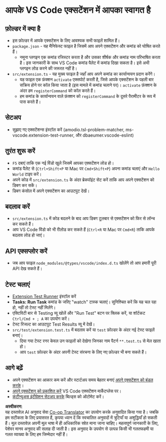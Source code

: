 <!--
CO_OP_TRANSLATOR_METADATA:
{
  "original_hash": "62b2632720dd39ef391d6b60b9b4bfb8",
  "translation_date": "2025-07-16T16:59:46+00:00",
  "source_file": "code/07.Lab/01/Apple/phi3ext/vsc-extension-quickstart.md",
  "language_code": "hi"
}
-->
# आपके VS Code एक्सटेंशन में आपका स्वागत है

## फ़ोल्डर में क्या है

* इस फ़ोल्डर में आपके एक्सटेंशन के लिए आवश्यक सभी फाइलें शामिल हैं।
* `package.json` - यह मैनिफेस्ट फाइल है जिसमें आप अपने एक्सटेंशन और कमांड को घोषित करते हैं।
  * नमूना प्लगइन एक कमांड रजिस्टर करता है और उसका शीर्षक और कमांड नाम परिभाषित करता है। इस जानकारी के साथ VS Code कमांड पैलेट में कमांड दिखा सकता है। इसे अभी प्लगइन लोड करने की जरूरत नहीं है।
* `src/extension.ts` - यह मुख्य फाइल है जहाँ आप अपने कमांड का कार्यान्वयन प्रदान करेंगे।
  * यह फाइल एक फ़ंक्शन `activate` एक्सपोर्ट करती है, जिसे आपके एक्सटेंशन के पहली बार सक्रिय होने पर कॉल किया जाता है (इस मामले में कमांड चलाने पर)। `activate` फ़ंक्शन के अंदर हम `registerCommand` को कॉल करते हैं।
  * हम कमांड के कार्यान्वयन वाले फ़ंक्शन को `registerCommand` के दूसरे पैरामीटर के रूप में पास करते हैं।

## सेटअप

* सुझाए गए एक्सटेंशन्स इंस्टॉल करें (amodio.tsl-problem-matcher, ms-vscode.extension-test-runner, और dbaeumer.vscode-eslint)

## तुरंत शुरू करें

* `F5` दबाएं ताकि एक नई विंडो खुले जिसमें आपका एक्सटेंशन लोड हो।
* कमांड पैलेट से (`Ctrl+Shift+P` या Mac पर `Cmd+Shift+P`) अपना कमांड चलाएं और `Hello World` टाइप करें।
* अपने कोड में `src/extension.ts` के अंदर ब्रेकपॉइंट सेट करें ताकि आप अपने एक्सटेंशन को डिबग कर सकें।
* डिबग कंसोल में अपने एक्सटेंशन का आउटपुट देखें।

## बदलाव करें

* `src/extension.ts` में कोड बदलने के बाद आप डिबग टूलबार से एक्सटेंशन को फिर से लॉन्च कर सकते हैं।
* आप VS Code विंडो को भी रीलोड कर सकते हैं (`Ctrl+R` या Mac पर `Cmd+R`) ताकि आपके बदलाव लोड हो जाएं।

## API एक्सप्लोर करें

* जब आप फाइल `node_modules/@types/vscode/index.d.ts` खोलेंगे तो आप हमारी पूरी API देख सकते हैं।

## टेस्ट चलाएं

* [Extension Test Runner](https://marketplace.visualstudio.com/items?itemName=ms-vscode.extension-test-runner) इंस्टॉल करें
* **Tasks: Run Task** कमांड के जरिए "watch" टास्क चलाएं। सुनिश्चित करें कि यह चल रहा हो, नहीं तो टेस्ट नहीं मिलेंगे।
* एक्टिविटी बार से Testing व्यू खोलें और "Run Test" बटन पर क्लिक करें, या शॉर्टकट `Ctrl/Cmd + ; A` का उपयोग करें।
* टेस्ट रिजल्ट का आउटपुट Test Results व्यू में देखें।
* `src/test/extension.test.ts` में बदलाव करें या `test` फ़ोल्डर के अंदर नई टेस्ट फाइलें बनाएं।
  * दिया गया टेस्ट रनर केवल उन फाइलों को देखेगा जिनका नाम पैटर्न `**.test.ts` से मेल खाता हो।
  * आप `test` फ़ोल्डर के अंदर अपनी टेस्ट संरचना के लिए नए फ़ोल्डर भी बना सकते हैं।

## आगे बढ़ें

* अपने एक्सटेंशन का आकार कम करें और स्टार्टअप समय बेहतर बनाएं [अपने एक्सटेंशन को बंडल करके](https://code.visualstudio.com/api/working-with-extensions/bundling-extension)।
* [अपने एक्सटेंशन को प्रकाशित करें](https://code.visualstudio.com/api/working-with-extensions/publishing-extension) VS Code एक्सटेंशन मार्केटप्लेस पर।
* [कंटीन्यूअस इंटीग्रेशन सेटअप करके](https://code.visualstudio.com/api/working-with-extensions/continuous-integration) बिल्ड्स को ऑटोमेट करें।

**अस्वीकरण**:  
यह दस्तावेज़ AI अनुवाद सेवा [Co-op Translator](https://github.com/Azure/co-op-translator) का उपयोग करके अनुवादित किया गया है। जबकि हम सटीकता के लिए प्रयासरत हैं, कृपया ध्यान दें कि स्वचालित अनुवादों में त्रुटियाँ या अशुद्धियाँ हो सकती हैं। मूल दस्तावेज़ अपनी मूल भाषा में ही अधिकारिक स्रोत माना जाना चाहिए। महत्वपूर्ण जानकारी के लिए, पेशेवर मानव अनुवाद की सलाह दी जाती है। इस अनुवाद के उपयोग से उत्पन्न किसी भी गलतफहमी या गलत व्याख्या के लिए हम जिम्मेदार नहीं हैं।